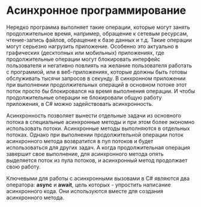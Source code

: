 # Aсинхронное программирование

Нередко программа выполняет такие операции, которые могут занять продолжительное время, например, обращение к сетевым ресурсам, чтение-запись файлов,
обращение к базе данных и т.д. Такие операции могут серьезно нагрузить приложение. Особенно это актуально в графических (десктопных или мобильных) приложениях, 
где продолжительные операции могут блокировать интерфейс пользователя и негативно повлиять на желание пользователя работать с программой, или в веб-приложениях, 
которые должны быть готовы обслуживать тысячи запросов в секунду. В синхронном приложении при выполнении продолжительных операций в основном потоке этот поток просто 
бы блокировался на время выполнения операции. И чтобы продолжительные операции не блокировали общую работу приложения, в C# можно задействовать асинхронность.

Асинхронность позволяет вынести отдельные задачи из основного потока в специальные асинхронные методы и при этом более экономно использовать потоки. 
Асинхронные методы выполняются в отдельных потоках. Однако при выполнении продолжительной операции поток асинхронного метода возвратится в пул потоков и будет 
использоваться для других задач. А когда продолжительная операция завершит свое выполнение, для асинхронного метода опять выделяется поток из пула потоков, 
и асинхронный метод продолжает свою работу.

Ключевыми для работы с асинхронными вызовами в C# являются два оператора: **async** и **await**, цель которых - упростить написание асинхронного кода. 
Они используются вместе для создания асинхронного метода.

